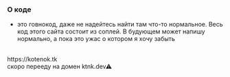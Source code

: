 ### О коде
- это говнокод, даже не надейтесь найти там что-то нормальное. Весь код этого сайта состоит из соплей. В будующем может напишу нормально, а пока это ужас о котором я хочу забыть
<br/>
https://kotenok.tk <br/>
скоро перееду на домен ktnk.dev⚠
